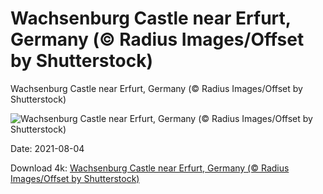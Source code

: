 # Wachsenburg Castle near Erfurt, Germany (© Radius Images/Offset by Shutterstock)

Wachsenburg Castle near Erfurt, Germany (© Radius Images/Offset by Shutterstock)

![Wachsenburg Castle near Erfurt, Germany (© Radius Images/Offset by Shutterstock)](https://bing.com/th?id=OHR.WachsenburgCastle_EN-US0450745616_UHD.jpg&w=1024&h=576)

Date: 2021-08-04

Download 4k: [Wachsenburg Castle near Erfurt, Germany (© Radius Images/Offset by Shutterstock)](https://bing.com/th?id=OHR.WachsenburgCastle_EN-US0450745616_UHD.jpg)

